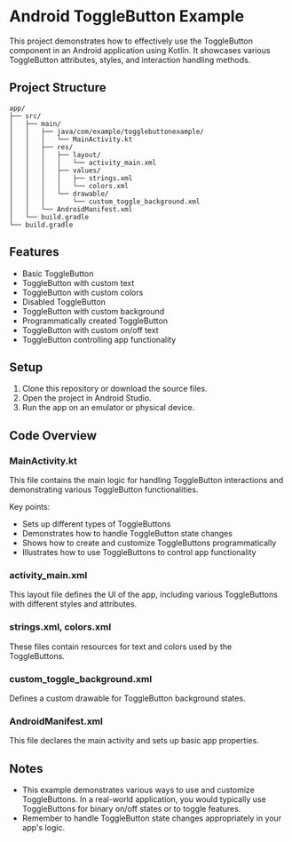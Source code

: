 # Android ToggleButton Example

This project demonstrates how to effectively use the ToggleButton component in an Android application using Kotlin. It showcases various ToggleButton attributes, styles, and interaction handling methods.

## Project Structure

```
app/
├── src/
│   ├── main/
│   │   ├── java/com/example/togglebuttonexample/
│   │   │   └── MainActivity.kt
│   │   ├── res/
│   │   │   ├── layout/
│   │   │   │   └── activity_main.xml
│   │   │   ├── values/
│   │   │   │   ├── strings.xml
│   │   │   │   └── colors.xml
│   │   │   └── drawable/
│   │   │       └── custom_toggle_background.xml
│   │   └── AndroidManifest.xml
│   └── build.gradle
└── build.gradle
```

## Features

- Basic ToggleButton
- ToggleButton with custom text
- ToggleButton with custom colors
- Disabled ToggleButton
- ToggleButton with custom background
- Programmatically created ToggleButton
- ToggleButton with custom on/off text
- ToggleButton controlling app functionality

## Setup

1. Clone this repository or download the source files.
2. Open the project in Android Studio.
3. Run the app on an emulator or physical device.

## Code Overview

### MainActivity.kt

This file contains the main logic for handling ToggleButton interactions and demonstrating various ToggleButton functionalities.

Key points:
- Sets up different types of ToggleButtons
- Demonstrates how to handle ToggleButton state changes
- Shows how to create and customize ToggleButtons programmatically
- Illustrates how to use ToggleButtons to control app functionality

### activity_main.xml

This layout file defines the UI of the app, including various ToggleButtons with different styles and attributes.

### strings.xml, colors.xml

These files contain resources for text and colors used by the ToggleButtons.

### custom_toggle_background.xml

Defines a custom drawable for ToggleButton background states.

### AndroidManifest.xml

This file declares the main activity and sets up basic app properties.

## Notes

- This example demonstrates various ways to use and customize ToggleButtons. In a real-world application, you would typically use ToggleButtons for binary on/off states or to toggle features.
- Remember to handle ToggleButton state changes appropriately in your app's logic.

